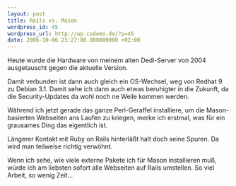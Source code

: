 ```yaml
---
layout: post
title: Rails vs. Mason
wordpress_id: 45
wordpress_url: http://wp.codemo.de/?p=45
date: 2006-10-06 23:27:00.000000000 +02:00
---
```

Heute wurde die Hardware von meinem alten Dedi-Server von 2004 ausgetauscht gegen die aktuelle Version.

Damit verbunden ist dann auch gleich ein OS-Wechsel, weg von Redhat 9 zu Debian 3.1. Damit sehe ich dann auch etwas beruhigter in die Zukunft, da die Security-Updates da wohl noch ne Weile kommen werden.

Während ich jetzt gerade das ganze Perl-Geraffel installiere, um die Mason-basierten Webseiten ans Laufen zu kriegen, merke ich erstmal, was für ein grausames Ding das eigentlich ist.

Längerer Kontakt mit Ruby on Rails hinterläßt halt doch seine Spuren. Da wird man teilweise richtig verwöhnt.

Wenn ich sehe, wie viele externe Pakete ich für Mason installieren muß, würde ich am liebsten sofort alle Webseiten auf Rails umstellen. So viel Arbeit, so wenig Zeit&#8230;
